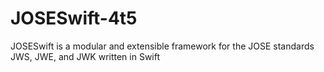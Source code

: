 # JOSESwift-4t5
JOSESwift is a modular and extensible framework for the JOSE standards JWS, JWE, and JWK written in Swift

